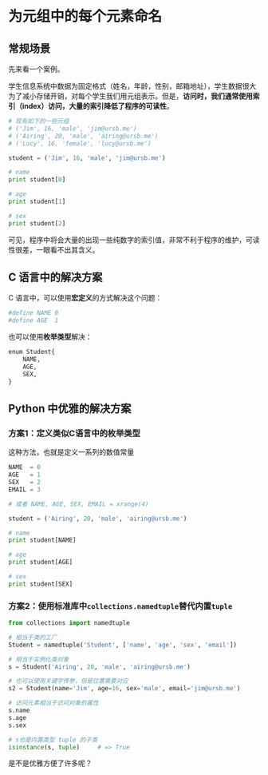 # 为元组中的每个元素命名



## 常规场景

先来看一个案例。

学生信息系统中数据为固定格式（姓名，年龄，性别，邮箱地址），学生数据很大为了减小存储开销，对每个学生我们用元组表示。但是，**访问时，我们通常使用索引（index）访问，大量的索引降低了程序的可读性**。

```python
# 现有如下的一些元组
# ('Jim', 16, 'male', 'jim@ursb.me')
# ('Airing', 20, 'male', 'airing@ursb.me')
# ('Lucy', 16, 'female', 'lucy@ursb.me')

student = ('Jim', 16, 'male', 'jim@ursb.me')

# name
print student[0]

# age
print student[1]

# sex
print student[2]

```

可见，程序中将会大量的出现一些纯数字的索引值，非常不利于程序的维护，可读性很差，一眼看不出其含义。

## C 语言中的解决方案

C 语言中，可以使用**宏定义**的方式解决这个问题：

```python
#define NAME 0
#define AGE  1

```

也可以使用**枚举类型**解决：

```python
enum Student{
    NAME,
    AGE,
    SEX,
}
```

## Python 中优雅的解决方案

### 方案1：定义类似C语言中的枚举类型

这种方法，也就是定义一系列的数值常量

```python
NAME  = 0
AGE   = 1
SEX   = 2
EMAIL = 3

# 或者 NAME, AGE, SEX, EMAIL = xrange(4)

student = ('Airing', 20, 'male', 'airing@ursb.me')

# name 
print student[NAME]

# age
print student[AGE]

# sex
print student[SEX]

```

### 方案2：使用标准库中`collections.namedtuple`替代内置`tuple`

```python
from collections import namedtuple

# 相当于类的工厂
Student = namedtuple('Student', ['name', 'age', 'sex', 'email'])

# 相当于实例化类对象
s = Student('Airing', 20, 'male', 'airing@ursb.me')

# 也可以使用关键字传参，但是位置需要对应
s2 = Student(name='Jim', age=16, sex='male', email='jim@ursb.me')

# 访问元素相当于访问对象的属性
s.name
s.age
s.sex

# s也是内置类型 tuple 的子类
isinstance(s, tuple)     # => True

```

是不是优雅方便了许多呢？



